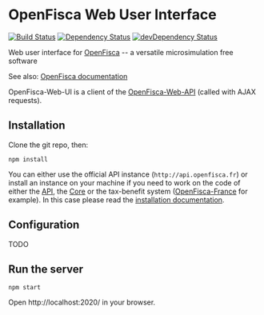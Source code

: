 # OpenFisca Web User Interface

[![Build Status](https://travis-ci.org/openfisca/openfisca-web-ui.svg?branch=master)](https://travis-ci.org/openfisca/openfisca-web-ui)
[![Dependency Status](https://david-dm.org/openfisca/openfisca-web-ui.svg)](https://david-dm.org/openfisca/openfisca-web-ui)
[![devDependency Status](https://david-dm.org/openfisca/openfisca-web-ui/dev-status.svg)](https://david-dm.org/openfisca/openfisca-web-ui#info=devDependencies)

Web user interface for [OpenFisca](http://www.openfisca.fr/) -- a versatile microsimulation free software

See also: [OpenFisca documentation](http://doc.openfisca.fr/)

OpenFisca-Web-UI is a client of the [OpenFisca-Web-API](https://github.com/openfisca/openfisca-web-api)
(called with AJAX requests).

## Installation

Clone the git repo, then:

```
npm install
```

You can either use the official API instance (`http://api.openfisca.fr`) or install an instance on your machine
if you need to work on the code of either the [API](https://github.com/openfisca/openfisca-web-api),
the [Core](https://github.com/openfisca/openfisca-core)
or the tax-benefit system ([OpenFisca-France](https://github.com/openfisca/openfisca-france) for example).
In this case please read the [installation documentation](http://www.openfisca.fr/installation).

## Configuration

TODO

## Run the server

```
npm start
```

Open http://localhost:2020/ in your browser.
